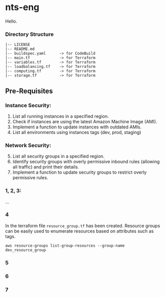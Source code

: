 # nts-eng

Hello.

### Directory Structure

```shell
|-- LICENSE
|-- README.md
|-- buildspec.yaml      -> for CodeBuild
|-- main.tf             -> for Terraform
|-- variables.tf        -> for Terraform
|-- loadbalancing.tf    -> for Terraform
|-- computing.tf        -> for Terraform
|-- storage.tf          -> for Terraform
```

## Pre-Requisites

### Instance Security:

1. List all running instances in a specified region.
2. Check if instances are using the latest Amazon Machine Image (AMI).
3. Implement a function to update instances with outdated AMIs.
4. List all environments using instances tags (dev, prod, staging)

### Network Security:

5. List all security groups in a specified region.
6. Identify security groups with overly permissive inbound rules (allowing all traffic) and
   print their details.
7. Implement a function to update security groups to restrict overly permissive rules.

### 1, 2, 3:

...

### 4

In the terraform file `resource_group.tf` has been created. Resource groups can be easily used to enumerate resources based on attributes such as tags.

```shell
aws resource-groups list-group-resources --group-name dev_resource_group
```

### 5

### 6

### 7
